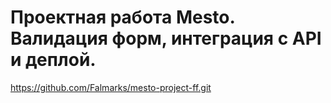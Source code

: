 # Проектная работа Mesto. Валидация форм, интеграция с API и деплой.
https://github.com/Falmarks/mesto-project-ff.git
